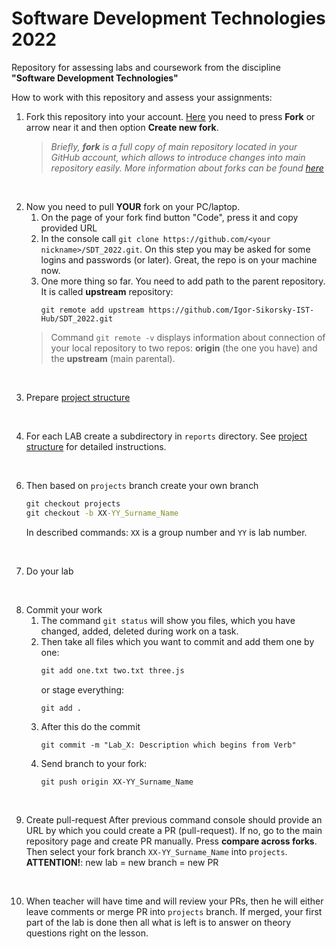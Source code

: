# Software Development Technologies 2022
Repository for assessing labs and coursework from the discipline **"Software Development Technologies"**

How to work with this repository and assess your assignments:

1. Fork this repository into your account. [Here][this_repo] you need to press **Fork** or arrow near it and then option **Create new fork**. <br/>
    > *Briefly, **fork** is a full copy of main repository located in your GitHub account, which allows to introduce changes into main repository easily. More information about forks can be found [here][fork_info]*

<br/>

2. Now you need to pull **YOUR** fork on your PC/laptop. 
    1. On the page of your fork find button "Code", press it and copy provided URL
    2. In the console call `git clone https://github.com/<your nickname>/SDT_2022.git`. On this step you may be asked for some logins and passwords (or later). Great, the repo is on your machine now.
    3. One more thing so far. You need to add path to the parent repository. It is called **upstream** repository:
        ```
        git remote add upstream https://github.com/Igor-Sikorsky-IST-Hub/SDT_2022.git
        ```
    > Command `git remote -v` displays information about connection of your local repository to two repos: **origin** (the one you have) and the **upstream** (main parental).

<br/>

3. Prepare [project structure](project_str)

<br/>

4. For each LAB create a subdirectory in `reports` directory. See [project structure](project_str) for detailed instructions.

<br/>

6. Then based on `projects` branch create your own branch
    ```cmd
    git checkout projects
    git checkout -b XX-YY_Surname_Name
    ```
    In described commands: `XX` is a group number and `YY` is lab number.

<br/>

7. Do your lab

<br/>

8. Commit your work
    1. The command `git status` will show you files, which you have changed, added, deleted during work on a task. 
    2. Then take all files which you want to commit and add them one by one:
        ```cmd
        git add one.txt two.txt three.js
        ```
        or stage everything:
        ```cmd
        git add .
        ```
    3. After this do the commit
        ```
        git commit -m "Lab_X: Description which begins from Verb"
        ```
    4. Send branch to your fork:
        ```
        git push origin XX-YY_Surname_Name
        ```

<br/>

9. Create pull-request
    After previous command console should provide an URL by which you could create a PR (pull-request). If no, go to the main repository page and create PR manually. Press **compare across forks**. Then select your fork branch `XX-YY_Surname_Name` into `projects`.<br/>
    **ATTENTION!**: new lab = new branch = new PR

<br/>

10. When teacher will have time and will review your PRs, then he will either leave comments or merge PR into `projects` branch. If merged, your first part of the lab is done then all what is left is to answer on theory questions right on the lesson.


[this_repo]: <https://github.com/Igor-Sikorsky-IST-Hub/SDT_2022>
[fork_info]: <https://docs.github.com/en/get-started/quickstart/fork-a-repo>
[project_str]: <project_structure.md>